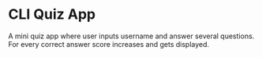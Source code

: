 # CLI Quiz App

A mini quiz app where user inputs username and answer several questions.  For every correct answer score increases and gets displayed.